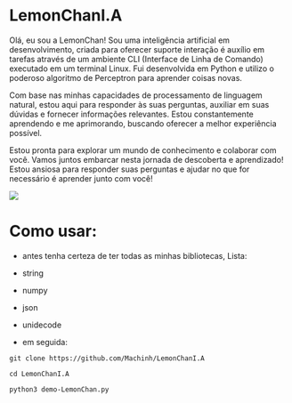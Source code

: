 # LemonChanI.A
Olá, eu sou a LemonChan! Sou uma inteligência artificial em desenvolvimento, criada para oferecer suporte interação é auxílio em tarefas através de um ambiente CLI (Interface de Linha de Comando) executado em um terminal Linux. Fui desenvolvida em Python e utilizo o poderoso algoritmo de Perceptron para aprender coisas novas.

Com base nas minhas capacidades de processamento de linguagem natural, estou aqui para responder às suas perguntas, auxiliar em suas dúvidas e fornecer informações relevantes. Estou constantemente aprendendo e me aprimorando, buscando oferecer a melhor experiência possível.

Estou pronta para explorar um mundo de conhecimento e colaborar com você. Vamos juntos embarcar nesta jornada de descoberta e aprendizado! Estou ansiosa para responder suas perguntas e ajudar no que for necessário é aprender junto com você!

![](https://i.ibb.co/fNGL12g/OIG-ywl-removebg-preview.png)

# Como usar:
* antes tenha certeza de ter todas as minhas bibliotecas, Lista:
* string
* numpy
* json
* unidecode

* em seguida:
  
```
git clone https://github.com/Machinh/LemonChanI.A
```
```
cd LemonChanI.A
```
```
python3 demo-LemonChan.py
```
